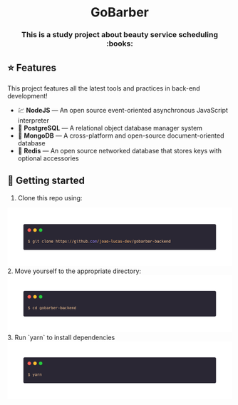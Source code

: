 <h1 align="center">GoBarber</h1>

<h3 align="center"> This is a study project about beauty service scheduling :books:</h3>

## :star: Features

This project features all the latest tools and practices in back-end development!

- 💹 **NodeJS** — An open source event-oriented asynchronous JavaScript interpreter
- :elephant: **PostgreSQL** — A relational object database manager system
- :leaves: **MongoDB** — A cross-platform and open-source document-oriented database
- :closed_book: **Redis** — An open source networked database that stores keys with optional accessories

## :electric_plug: Getting started

1. Clone this repo using:
<img style="margin: 0; padding: 0" src="./screenshots/clone.png" width="800"/>
2. Move yourself to the appropriate directory:
<img src="./screenshots/cd.png" width="800"/>
3. Run `yarn` to install dependencies
<img src="./screenshots/yarn.png" width="800"/>
